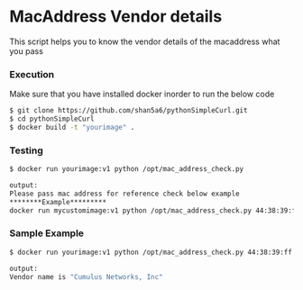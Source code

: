 # MacAddress Vendor details

This script helps you to know the vendor details of the macaddress what you pass

### Execution

Make sure that you have installed docker inorder to run the below code

```sh
$ git clone https://github.com/shan5a6/pythonSimpleCurl.git
$ cd pythonSimpleCurl
$ docker build -t "yourimage" .
```

### Testing
```sh
$ docker run yourimage:v1 python /opt/mac_address_check.py

output:
Please pass mac address for reference check below example
********Example*********
docker run mycustomimage:v1 python /opt/mac_address_check.py 44:38:39:ff:ef:57

```

### Sample Example

```sh
$ docker run yourimage:v1 python /opt/mac_address_check.py 44:38:39:ff:ef:57

output:
Vendor name is "Cumulus Networks, Inc"
```

